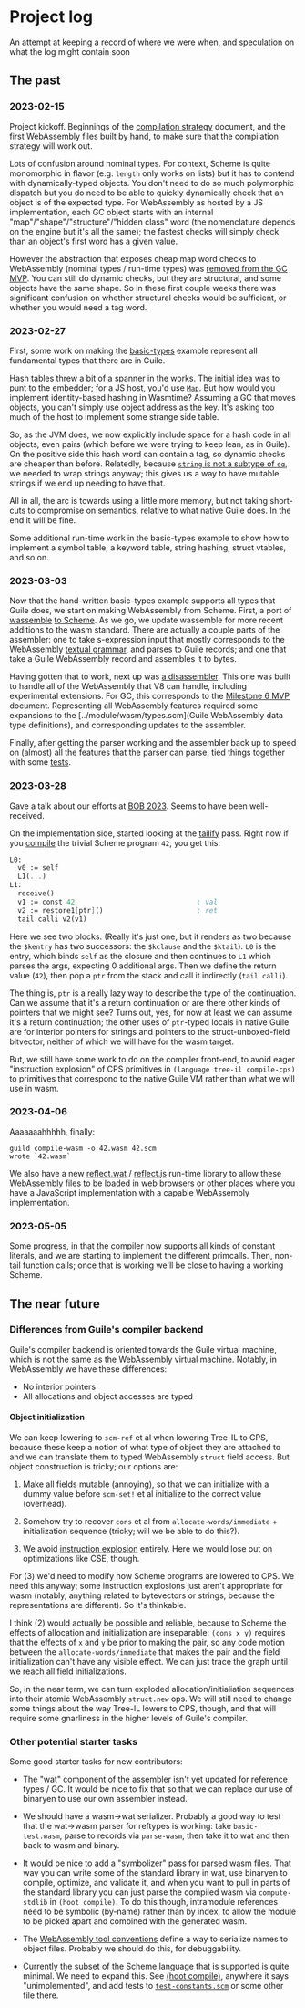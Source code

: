 # Project log

An attempt at keeping a record of where we were when, and speculation on
what the log might contain soon

## The past

### 2023-02-15

Project kickoff.  Beginnings of the [compilation strategy](./ABI.md)
document, and the first WebAssembly files built by hand, to make sure
that the compilation strategy will work out.

Lots of confusion around nominal types.  For context, Scheme is quite
monomorphic in flavor (e.g. `length` only works on lists) but it has to
contend with dynamically-typed objects.  You don't need to do so much
polymorphic dispatch but you do need to be able to quickly dynamically
check that an object is of the expected type.  For WebAssembly as hosted
by a JS implementation, each GC object starts with an internal
"map"/"shape"/"structure"/"hidden class" word (the nomenclature depends
on the engine but it's all the same); the fastest checks will simply
check than an object's first word has a given value.

However the abstraction that exposes cheap map word checks to
WebAssembly (nominal types / run-time types) was [removed from the GC
MVP](https://github.com/WebAssembly/gc/issues/275).  You can still do
dynamic checks, but they are structural, and some objects have the same
shape.  So in these first couple weeks there was significant confusion
on whether structural checks would be sufficient, or whether you would
need a tag word.

### 2023-02-27

First, some work on making the
[basic-types](../examples/basic-types.wat) example represent all
fundamental types that there are in Guile.

Hash tables threw a bit of a spanner in the works.  The initial idea was
to punt to the embedder; for a JS host, you'd use
[`Map`](https://developer.mozilla.org/en-US/docs/Web/JavaScript/Reference/Global_Objects/Map).
But how would you implement identity-based hashing in Wasmtime?
Assuming a GC that moves objects, you can't simply use object address as
the key.  It's asking too much of the host to implement some strange
side table.

So, as the JVM does, we now explicitly include space for a hash code in
all objects, even pairs (which before we were trying to keep lean, as in
Guile).  On the positive side this hash word can contain a tag, so
dynamic checks are cheaper than before.  Relatedly, because [`string`
is not a subtype of
`eq`](https://github.com/WebAssembly/stringref/issues/20), we needed to
wrap strings anyway; this gives us a way to have mutable strings if we
end up needing to have that.

All in all, the arc is towards using a little more memory, but not
taking short-cuts to compromise on semantics, relative to what native
Guile does.  In the end it will be fine.

Some additional run-time work in the basic-types example to show how to
implement a symbol table, a keyword table, string hashing, struct
vtables, and so on.

### 2023-03-03

Now that the hand-written basic-types example supports all types that
Guile does, we start on making WebAssembly from Scheme.  First, a port
of [wassemble](https://github.com/wingo/wassemble) [to
Scheme](../module/wasm/assemble.scm).  As we go, we update wassemble for
more recent additions to the wasm standard.  There are actually a couple
parts of the assembler: one to take s-expression input that mostly
corresponds to the WebAssembly [textual
grammar](https://webassembly.github.io/spec/core/text/index.html), and
parses to Guile records; and one that take a Guile WebAssembly record
and assembles it to bytes.

Having gotten that to work, next up was [a
disassembler](../module/wasm/parse.scm).  This one was built to handle
all of the WebAssembly that V8 can handle, including experimental
extensions.  For GC, this corresponds to the [Milestone 6
MVP](https://docs.google.com/document/d/1DklC3qVuOdLHSXB5UXghM_syCh-4cMinQ50ICiXnK3Q/edit#)
document.  Representing all WebAssembly features required some
expansions to the [../module/wasm/types.scm](Guile WebAssembly data type
definitions), and corresponding updates to the assembler.

Finally, after getting the parser working and the assembler back up to
speed on (almost) all the features that the parser can parse, tied
things together with some [tests](./test/test-wasm-assembler.scm).

### 2023-03-28

Gave a talk about our efforts at [BOB
2023](https://wingolog.org/archives/2023/03/20/a-world-to-win-webassembly-for-the-rest-of-us).
Seems to have been well-received.

On the implementation side, started looking at the
[tailify](http://git.savannah.gnu.org/cgit/guile.git/tree/module/language/cps/tailify.scm?h=wip-tailify)
pass.  Right now if you [compile](./compile.scm) the trivial Scheme
program `42`, you get this:

```scheme
L0:
  v0 := self
  L1(...)
L1:
  receive()
  v1 := const 42                              ; val 
  v2 := restore1[ptr]()                       ; ret 
  tail calli v2(v1)
```

Here we see two blocks.  (Really it's just one, but it renders as two
because the `$kentry` has two successors: the `$kclause` and the
`$ktail`).  `L0` is the entry, which binds `self` as the closure and
then continues to `L1` which parses the args, expecting 0 additional
args.  Then we define the return value (`42`), then pop a `ptr` from the
stack and call it indirectly (`tail calli`).

The thing is, `ptr` is a really lazy way to describe the type of the
continuation.  Can we assume that it's a return continuation or are
there other kinds of pointers that we might see?  Turns out, yes, for
now at least we can assume it's a return continuation; the other uses of
`ptr`-typed locals in native Guile are for interior pointers for strings
and pointers to the struct-unboxed-field bitvector, neither of which we
will have for the wasm target.

But, we still have some work to do on the compiler front-end, to avoid
eager "instruction explosion" of CPS primitives in `(language tree-il
compile-cps)` to primitives that correspond to the native Guile VM
rather than what we will use in wasm.

### 2023-04-06

Aaaaaaahhhhh, finally:

```
guild compile-wasm -o 42.wasm 42.scm
wrote `42.wasm`
```

We also have a new [reflect.wat](../js-runtime/reflect.wat) /
[reflect.js](../js-runtime/reflect.js) run-time library to allow these
WebAssembly files to be loaded in web browsers or other places where you
have a JavaScript implementation with a capable WebAssembly
implementation.

### 2023-05-05

Some progress, in that the compiler now supports all kinds of constant
literals, and we are starting to implement the different primcalls.
Then, non-tail function calls; once that is working we'll be close to
having a working Scheme.

## The near future

### Differences from Guile's compiler backend

Guile's compiler backend is oriented towards the Guile virtual machine,
which is not the same as the WebAssembly virtual machine.  Notably, in
WebAssembly we have these differences:

  - No interior pointers
  - All allocations and object accesses are typed

#### Object initialization

We can keep lowering to `scm-ref` et al when lowering Tree-IL to CPS,
because these keep a notion of what type of object they are attached to
and we can translate them to typed WebAssembly `struct` field access.
But object construction is tricky; our options are:

  1. Make all fields mutable (annoying), so that we can initialize with
     a dummy value before `scm-set!` et al initialize to the correct
     value (overhead).
     
  2. Somehow try to recover `cons` et al from
     `allocate-words/immediate` + initialization sequence (tricky; will
     we be able to do this?).

  3. We avoid [instruction
     explosion](https://wingolog.org/archives/2018/01/17/instruction-explosion-in-guile)
     entirely.  Here we would lose out on optimizations like CSE,
     though.

For (3) we'd need to modify how Scheme programs are lowered to CPS.  We
need this anyway; some instruction explosions just aren't appropriate
for wasm (notably, anything related to bytevectors or strings, because
the representations are different).  So it's thinkable.

I think (2) would actually be possible and reliable, because to Scheme
the effects of allocation and initialization are inseparable: `(cons x
y)` requires that the effects of `x` and `y` be prior to making the
pair, so any code motion between the `allocate-words/immediate` that
makes the pair and the field initialization can't have any visible
effect.  We can just trace the graph until we reach all field
initializations.

So, in the near term, we can turn exploded allocation/initialiation
sequences into their atomic WebAssembly `struct.new` ops.  We will still
need to change some things about the way Tree-IL lowers to CPS, though,
and that will require some gnarliness in the higher levels of Guile's
compiler.

### Other potential starter tasks

Some good starter tasks for new contributors:

 - The "wat" component of the assembler isn't yet updated for reference
   types / GC.  It would be nice to fix that so that we can replace our
   use of binaryen to use our own assembler instead.

 - We should have a wasm->wat serializer.  Probably a good way to test
   that the wat->wasm parser for reftypes is working: take
   `basic-test.wasm`, parse to records via `parse-wasm`, then take it to
   wat and then back to wasm and binary.
   
 - It would be nice to add a "symbolizer" pass for parsed wasm files.
   That way you can write some of the standard library in wat, use
   binaryen to compile, optimize, and validate it, and when you want to
   pull in parts of the standard library you can just parse the compiled
   wasm via `compute-stdlib` in `(hoot compile)`.  To do this though,
   intramodule references need to be symbolic (by-name) rather than by
   index, to allow the module to be picked apart and combined with the
   generated wasm.

 - The [WebAssembly tool
   conventions](https://github.com/WebAssembly/tool-conventions/blob/main/Linking.md)
   define a way to serialize names to object files.  Probably we should
   do this, for debuggability.

 - Currently the subset of the Scheme language that is supported is
   quite minimal.  We need to expand this.  See [(hoot
   compile)](../module/hoot/compile.scm), anywhere it says
   "unimplemented", and add tests to
   [`test-constants.scm`](../test/test-constants.scm) or some other file
   there.
